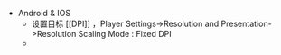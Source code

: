 - Android & IOS
	- 设置目标 [[DPI]] ，Player Settings->Resolution and Presentation->Resolution Scaling Mode : Fixed DPI
	-
